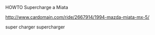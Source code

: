 HOWTO Supercharge a Miata

http://www.cardomain.com/ride/2667914/1994-mazda-miata-mx-5/

super charger
supercharger
